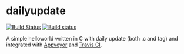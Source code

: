 # dailyupdate 
[![Build Status](https://travis-ci.com/litalidev/dailyupdate.svg?branch=main)](https://travis-ci.com/litalidev/dailyupdate)
[![Build status](https://ci.appveyor.com/api/projects/status/github/litalidev/dailyupdate?svg=true)](https://ci.appveyor.com/project/litalidev/dailyupdate/branch/main)


A simple helloworld written in C with daily update (both .c and tag) and integrated with [Appveyor](https://ci.appveyor.com/project/litalidev/dailyupdate) and [Travis CI](https://travis-ci.com/litalidev/dailyupdate).

